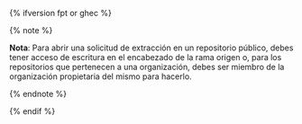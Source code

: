 {% ifversion fpt or ghec %}

{% note %}

**Nota**: Para abrir una solicitud de extracción en un repositorio público, debes tener acceso de escritura en el encabezado de la rama origen o, para los repositorios que pertenecen a una organización, debes ser miembro de la organización propietaria del mismo para hacerlo.

{% endnote %}

{% endif %}
